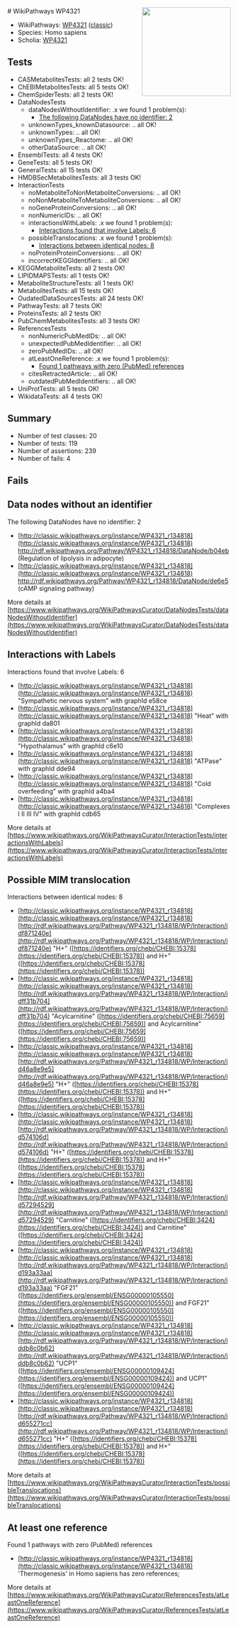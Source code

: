 <img style="float: right; width: 200px" src="https://upload.wikimedia.org/wikipedia/commons/thumb/8/83/Wplogo_with_text_500.png/640px-Wplogo_with_text_500.png" />
# WikiPathways WP4321

* WikiPathways: [WP4321](https://wikipathways.org/pathways/WP4321) ([classic](https://classic.wikipathways.org/instance/WP4321))
* Species: Homo sapiens
* Scholia: [WP4321](https://scholia.toolforge.org/wikipathways/WP4321)
## Tests
* CASMetabolitesTests: all 2 tests OK!
* ChEBIMetabolitesTests: all 5 tests OK!
* ChemSpiderTests: all 2 tests OK!
* DataNodesTests
    * dataNodesWithoutIdentifier: .x we found 1 problem(s):
        * [The following DataNodes have no identifier: 2](#d2d32fa1)
    * unknownTypes_knownDatasource: .. all OK!
    * unknownTypes: .. all OK!
    * unknownTypes_Reactome: .. all OK!
    * otherDataSource: .. all OK!
* EnsemblTests: all 4 tests OK!
* GeneTests: all 5 tests OK!
* GeneralTests: all 15 tests OK!
* HMDBSecMetabolitesTests: all 3 tests OK!
* InteractionTests
    * noMetaboliteToNonMetaboliteConversions: .. all OK!
    * noNonMetaboliteToMetaboliteConversions: .. all OK!
    * noGeneProteinConversions: .. all OK!
    * nonNumericIDs: .. all OK!
    * interactionsWithLabels: .x we found 1 problem(s):
        * [Interactions found that involve Labels: 6](#630d267d)
    * possibleTranslocations: .x we found 1 problem(s):
        * [Interactions between identical nodes: 8](#1c11820d)
    * noProteinProteinConversions: .. all OK!
    * incorrectKEGGIdentifiers: .. all OK!
* KEGGMetaboliteTests: all 2 tests OK!
* LIPIDMAPSTests: all 1 tests OK!
* MetaboliteStructureTests: all 1 tests OK!
* MetabolitesTests: all 15 tests OK!
* OudatedDataSourcesTests: all 24 tests OK!
* PathwayTests: all 7 tests OK!
* ProteinsTests: all 2 tests OK!
* PubChemMetabolitesTests: all 3 tests OK!
* ReferencesTests
    * nonNumericPubMedIDs: .. all OK!
    * unexpectedPubMedIdentifier: .. all OK!
    * zeroPubMedIDs: .. all OK!
    * atLeastOneReference: .x we found 1 problem(s):
        * [Found 1 pathways with zero (PubMed) references](#d0a459f0)
    * citesRetractedArticle: .. all OK!
    * outdatedPubMedIdentifiers: .. all OK!
* UniProtTests: all 5 tests OK!
* WikidataTests: all 4 tests OK!


## Summary

* Number of test classes: 20
* Number of tests: 119
* Number of assertions: 239
* Number of fails: 4

## Fails

<a name="d2d32fa1" />

## Data nodes without an identifier

The following DataNodes have no identifier: 2

* [http://classic.wikipathways.org/instance/WP4321_r134818](http://classic.wikipathways.org/instance/WP4321_r134818) http://rdf.wikipathways.org/Pathway/WP4321_r134818/DataNode/b04eb (Regulation of
lipolysis in 
adipocyte)
* [http://classic.wikipathways.org/instance/WP4321_r134818](http://classic.wikipathways.org/instance/WP4321_r134818) http://rdf.wikipathways.org/Pathway/WP4321_r134818/DataNode/de6e5 (cAMP signaling
pathway)


More details at [https://www.wikipathways.org/WikiPathwaysCurator/DataNodesTests/dataNodesWithoutIdentifier](https://www.wikipathways.org/WikiPathwaysCurator/DataNodesTests/dataNodesWithoutIdentifier)

<a name="630d267d" />

## Interactions with Labels

Interactions found that involve Labels: 6

* [http://classic.wikipathways.org/instance/WP4321_r134818](http://classic.wikipathways.org/instance/WP4321_r134818) "Sympathetic nervous system" with graphId e58ce
* [http://classic.wikipathways.org/instance/WP4321_r134818](http://classic.wikipathways.org/instance/WP4321_r134818) "Heat" with graphId da801
* [http://classic.wikipathways.org/instance/WP4321_r134818](http://classic.wikipathways.org/instance/WP4321_r134818) "Hypothalamus" with graphId c6e10
* [http://classic.wikipathways.org/instance/WP4321_r134818](http://classic.wikipathways.org/instance/WP4321_r134818) "ATPase" with graphId dde94
* [http://classic.wikipathways.org/instance/WP4321_r134818](http://classic.wikipathways.org/instance/WP4321_r134818) "Cold
overfeeding" with graphId a4ba4
* [http://classic.wikipathways.org/instance/WP4321_r134818](http://classic.wikipathways.org/instance/WP4321_r134818) "Complexes
I II III IV" with graphId cdb65


More details at [https://www.wikipathways.org/WikiPathwaysCurator/InteractionTests/interactionsWithLabels](https://www.wikipathways.org/WikiPathwaysCurator/InteractionTests/interactionsWithLabels)

<a name="1c11820d" />

## Possible MIM translocation

Interactions between identical nodes: 8

* [http://classic.wikipathways.org/instance/WP4321_r134818](http://classic.wikipathways.org/instance/WP4321_r134818) [http://rdf.wikipathways.org/Pathway/WP4321_r134818/WP/Interaction/idf871240e](http://rdf.wikipathways.org/Pathway/WP4321_r134818/WP/Interaction/idf871240e) "H+" ([https://identifiers.org/chebi/CHEBI:15378](https://identifiers.org/chebi/CHEBI:15378)) and 
H+" ([https://identifiers.org/chebi/CHEBI:15378](https://identifiers.org/chebi/CHEBI:15378))
* [http://classic.wikipathways.org/instance/WP4321_r134818](http://classic.wikipathways.org/instance/WP4321_r134818) [http://rdf.wikipathways.org/Pathway/WP4321_r134818/WP/Interaction/idff31b704](http://rdf.wikipathways.org/Pathway/WP4321_r134818/WP/Interaction/idff31b704) "Acylcarnitine" ([https://identifiers.org/chebi/CHEBI:75659](https://identifiers.org/chebi/CHEBI:75659)) and 
Acylcarnitine" ([https://identifiers.org/chebi/CHEBI:75659](https://identifiers.org/chebi/CHEBI:75659))
* [http://classic.wikipathways.org/instance/WP4321_r134818](http://classic.wikipathways.org/instance/WP4321_r134818) [http://rdf.wikipathways.org/Pathway/WP4321_r134818/WP/Interaction/id46a8e9e5](http://rdf.wikipathways.org/Pathway/WP4321_r134818/WP/Interaction/id46a8e9e5) "H+" ([https://identifiers.org/chebi/CHEBI:15378](https://identifiers.org/chebi/CHEBI:15378)) and 
H+" ([https://identifiers.org/chebi/CHEBI:15378](https://identifiers.org/chebi/CHEBI:15378))
* [http://classic.wikipathways.org/instance/WP4321_r134818](http://classic.wikipathways.org/instance/WP4321_r134818) [http://rdf.wikipathways.org/Pathway/WP4321_r134818/WP/Interaction/id574106d](http://rdf.wikipathways.org/Pathway/WP4321_r134818/WP/Interaction/id574106d) "H+" ([https://identifiers.org/chebi/CHEBI:15378](https://identifiers.org/chebi/CHEBI:15378)) and 
H+" ([https://identifiers.org/chebi/CHEBI:15378](https://identifiers.org/chebi/CHEBI:15378))
* [http://classic.wikipathways.org/instance/WP4321_r134818](http://classic.wikipathways.org/instance/WP4321_r134818) [http://rdf.wikipathways.org/Pathway/WP4321_r134818/WP/Interaction/id57294529](http://rdf.wikipathways.org/Pathway/WP4321_r134818/WP/Interaction/id57294529) "Carnitine" ([https://identifiers.org/chebi/CHEBI:3424](https://identifiers.org/chebi/CHEBI:3424)) and 
Carnitine" ([https://identifiers.org/chebi/CHEBI:3424](https://identifiers.org/chebi/CHEBI:3424))
* [http://classic.wikipathways.org/instance/WP4321_r134818](http://classic.wikipathways.org/instance/WP4321_r134818) [http://rdf.wikipathways.org/Pathway/WP4321_r134818/WP/Interaction/id193a33aa](http://rdf.wikipathways.org/Pathway/WP4321_r134818/WP/Interaction/id193a33aa) "FGF21" ([https://identifiers.org/ensembl/ENSG00000105550](https://identifiers.org/ensembl/ENSG00000105550)) and 
FGF21" ([https://identifiers.org/ensembl/ENSG00000105550](https://identifiers.org/ensembl/ENSG00000105550))
* [http://classic.wikipathways.org/instance/WP4321_r134818](http://classic.wikipathways.org/instance/WP4321_r134818) [http://rdf.wikipathways.org/Pathway/WP4321_r134818/WP/Interaction/iddb8c0b62](http://rdf.wikipathways.org/Pathway/WP4321_r134818/WP/Interaction/iddb8c0b62) "UCP1" ([https://identifiers.org/ensembl/ENSG00000109424](https://identifiers.org/ensembl/ENSG00000109424)) and 
UCP1" ([https://identifiers.org/ensembl/ENSG00000109424](https://identifiers.org/ensembl/ENSG00000109424))
* [http://classic.wikipathways.org/instance/WP4321_r134818](http://classic.wikipathways.org/instance/WP4321_r134818) [http://rdf.wikipathways.org/Pathway/WP4321_r134818/WP/Interaction/id655271cc](http://rdf.wikipathways.org/Pathway/WP4321_r134818/WP/Interaction/id655271cc) "H+" ([https://identifiers.org/chebi/CHEBI:15378](https://identifiers.org/chebi/CHEBI:15378)) and 
H+" ([https://identifiers.org/chebi/CHEBI:15378](https://identifiers.org/chebi/CHEBI:15378))


More details at [https://www.wikipathways.org/WikiPathwaysCurator/InteractionTests/possibleTranslocations](https://www.wikipathways.org/WikiPathwaysCurator/InteractionTests/possibleTranslocations)

<a name="d0a459f0" />

## At least one reference

Found 1 pathways with zero (PubMed) references

* [http://classic.wikipathways.org/instance/WP4321_r134818](http://classic.wikipathways.org/instance/WP4321_r134818) 'Thermogenesis' in Homo sapiens has zero references; 


More details at [https://www.wikipathways.org/WikiPathwaysCurator/ReferencesTests/atLeastOneReference](https://www.wikipathways.org/WikiPathwaysCurator/ReferencesTests/atLeastOneReference)

